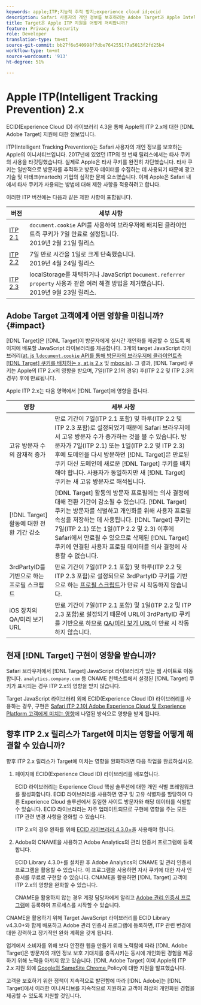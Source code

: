 ```yaml
---
keywords: apple;ITP;지능적 추적 방지;experience cloud id;ecid
description: Safari 사용자의 개인 정보를 보호하려는 Adobe Target과 Apple Intelligent Tracking Prevention(ITP) 이니셔티브의 영향에 대해 알아봅니다.
title: Target은 Apple ITP 지원을 어떻게 처리합니까?
feature: Privacy & Security
role: Developer
translation-type: tm+mt
source-git-commit: bb27f6e540998f7dbe7642551f7a5013f2fd25b4
workflow-type: tm+mt
source-wordcount: '913'
ht-degree: 51%

---
```



# Apple ITP(Intelligent Tracking Prevention) 2.x

ECID(Experience Cloud ID) 라이브러리 4.3을 통해 Apple의 ITP 2.x에 대한 [!DNL Adobe Target] 지원에 대한 정보입니다.

ITP(Intelligent Tracking Prevention)는 Safari 사용자의 개인 정보를 보호하는 Apple의 이니셔티브입니다. 2017년에 있었던 ITP의 첫 번째 릴리스에서는 타사 쿠키의 사용을 타깃팅했습니다. 실제로 Apple은 타사 쿠키를 완전히 차단했습니다. 타사 쿠키는 일반적으로 방문자를 추적하고 방문자 데이터를 수집하는 데 사용되기 때문에 광고 기술 및 마테크(martech) 기업의 심각한 문제 요소였습니다. 이제 Apple은 Safari 내에서 타사 쿠키가 사용되는 방법에 대해 제한 사항을 적용하려고 합니다.

이러한 ITP 버전에는 다음과 같은 제한 사항이 포함됩니다.

| 버전 | 세부 사항 |
| --- | --- |
| [ITP 2.1](https://webkit.org/blog/8613/intelligent-tracking-prevention-2-1/) | `document.cookie` API를 사용하여 브라우저에 배치된 클라이언트측 쿠키가 7일 만료로 설정됩니다.<br>2019년 2월 21일 릴리스 |
| [ITP 2.2](https://webkit.org/blog/8828/intelligent-tracking-prevention-2-2/) | 7일 만료 시간을 1일로 크게 단축했습니다.<br>2019년 4월 24일 릴리스 |
| [ITP 2.3](https://webkit.org/blog/9521/intelligent-tracking-prevention-2-3/) | localStorage를 채택하거나 JavaScript `Document.referrer property` 사용과 같은 여러 해결 방법을 제거했습니다.<br>2019년 9월 23일 릴리스. |

## Adobe Target 고객에게 어떤 영향을 미칩니까? {#impact}

[!DNL Target]은 [!DNL Target]이 방문자에게 실시간 개인화를 제공할 수 있도록 페이지에 배포할 JavaScript 라이브러리를 제공합니다. 3개의 target JavaScript 라이브러리([at. js 1.`document.cookie` API를 통해 방문자의 브라우저에 클라이언트측 [!DNL Target] 쿠키를 배치하는 x, at.js 2.x](/help/c-implementing-target/c-implementing-target-for-client-side-web/c-how-atjs-works/how-atjs-works.md) 및 [mbox.js](/help/c-implementing-target/c-implementing-target-for-client-side-web/t-mbox-download/mbox-download.md)). 그 결과, [!DNL Target] 쿠키는 Apple의 ITP 2.x의 영향을 받으며, 7일(ITP 2.1의 경우) 후(ITP 2.2 및 ITP 2.3의 경우) 후에 만료됩니다.

Apple ITP 2.x는 다음 영역에서 [!DNL Target]에 영향을 줍니다.

| 영향 | 세부 사항 |
| --- | --- |
| 고유 방문자 수의 잠재적 증가 | 만료 기간이 7일(ITP 2.1 포함) 및 하루(ITP 2.2 및 ITP 2.3 포함)로 설정되었기 때문에 Safari 브라우저에서 고유 방문자 수가 증가하는 것을 볼 수 있습니다. 방문자가 7일(ITP 2.1) 또는 1일(ITP 2.2 및 ITP 2.3) 후에 도메인을 다시 방문하면 [!DNL Target]은 만료된 쿠키 대신 도메인에 새로운 [!DNL Target] 쿠키를 배치해야 합니다. 사용자가 동일하지만 새 [!DNL Target] 쿠키는 새 고유 방문자로 해석됩니다. |
| [!DNL Target] 활동에 대한 전환 기간 감소 | [!DNL Target] 활동의 방문자 프로필에는 의사 결정에 대해 전환 기간이 감소될 수 있습니다. [!DNL Target] 쿠키는 방문자를 식별하고 개인화를 위해 사용자 프로필 속성을 저장하는 데 사용됩니다. [!DNL Target] 쿠키는 7일(ITP 2.1) 또는 1일(ITP 2.2 및 2.3) 이후에 Safari에서 만료될 수 있으므로 삭제된 [!DNL Target] 쿠키에 연결된 사용자 프로필 데이터를 의사 결정에 사용할 수 없습니다. |
| 3rdPartyID를 기반으로 하는 프로필 스크립트 | 만료 기간이 7일(ITP 2.1 포함) 및 하루(ITP 2.2 및 ITP 2.3 포함)로 설정되므로 3rdPartyID 쿠키를 기반으로 하는 [프로필 스크립트](/help/c-target/c-visitor-profile/profile-parameters.md)가 만료 시 작동하지 않습니다. |
| iOS 장치의 QA/미리 보기 URL | 만료 기간이 7일(ITP 2.1 포함) 및 1일(ITP 2.2 및 ITP 2.3 포함)로 설정되기 때문에 URL이 3rdPartyID 쿠키를 기반으로 하므로 [QA/미리 보기 URL](/help/c-activities/c-activity-qa/activity-qa.md)이 만료 시 작동하지 않습니다. |

## 현재 [!DNL Target] 구현이 영향을 받습니까?

Safari 브라우저에서 [!DNL Target] JavaScript 라이브러리가 있는 웹 사이트로 이동합니다. `analytics.company.com` 등 CNAME 컨텍스트에서 설정된 [!DNL Target] 쿠키가 표시되는 경우 ITP 2.x의 영향을 받지 않습니다.

Target JavaScript 라이브러리 외에 ECID(Experience Cloud ID) 라이브러리를 사용하는 경우, 구현은 [Safari ITP 2.1이 Adobe Experience Cloud 및 Experience Platform 고객에게 미치는 영향](https://medium.com/adobetech/safari-itp-2-1-impact-on-adobe-experience-cloud-customers-9439cecb55ac)에 나열된 방식으로 영향을 받게 됩니다.

## 향후 ITP 2.x 릴리스가 Target에 미치는 영향을 어떻게 해결할 수 있습니까?

향후 ITP 2.x 릴리스가 Target에 미치는 영향을 완화하려면 다음 작업을 완료하십시오.

1. 페이지에 ECID(Experience Cloud ID) 라이브러리를 배포합니다.

   ECID 라이브러리는 Experience Cloud 핵심 솔루션에 대한 개인 식별 프레임워크를 활성화합니다. ECID 라이브러리를 사용하면 영구 및 고유 식별자를 할당하여 다른 Experience Cloud 솔루션에서 동일한 사이트 방문자와 해당 데이터를 식별할 수 있습니다. ECID 라이브러리는 자주 업데이트되므로 구현에 영향을 주는 모든 ITP 관련 변경 사항을 완화할 수 있습니다.

   ITP 2.x의 경우 완화를 위해 [ECID 라이브러리 4.3.0+](https://experienceleague.adobe.com/docs/id-service/using/release-notes/release-notes.html)을 사용해야 합니다.

1. Adobe의 CNAME을 사용하고 Adobe Analytics의 관리 인증서 프로그램에 등록합니다.

   ECID Library 4.3.0+를 설치한 후 Adobe Analytics의 CNAME 및 관리 인증서 프로그램을 활용할 수 있습니다. 이 프로그램을 사용하면 자사 쿠키에 대한 자사 인증서를 무료로 구현할 수 있습니다. CNAME을 활용하면 [!DNL Target] 고객이 ITP 2.x의 영향을 완화할 수 있습니다.

   CNAME을 활용하지 않는 경우 계정 담당자에게 알리고 [Adobe 관리 인증서 프로그램](https://experienceleague.adobe.com/docs/core-services/interface/ec-cookies/cookies-first-party.html#adobe-managed-certificate-program)에 등록하여 프로세스를 시작할 수 있습니다.

CNAME을 활용하기 위해 Target JavaScript 라이브러리를 ECID Library v4.3.0+와 함께 배포하고 Adobe 관리 인증서 프로그램에 등록하면, ITP 관련 변경에 대한 강력하고 장기적인 완화 계획을 갖게 됩니다.

업계에서 소비자를 위해 보다 안전한 웹을 만들기 위해 노력함에 따라 [!DNL Adobe Target]은 방문자의 개인 정보 보호 기대치를 충족시키는 동시에 개인화된 경험을 제공하기 위해 노력을 아끼지 않고 있습니다. [!DNL Adobe Target] 이미 Apple의 ITP 2.x 지원 외에  [Google의 SameSite Chrome ](/help/c-implementing-target/c-considerations-before-you-implement-target/c-privacy/google-chrome-samesite-cookie-policies.md) Policy에 대한 지원을 발표했습니다.

고객을 보호하기 위한 정책이 지속적으로 발전함에 따라 [!DNL Adobe]는 [!DNL Target]에서 이러한 이니셔티브를 지속적으로 지원하고 고객이 최상의 개인화된 경험을 제공할 수 있도록 지원할 것입니다.
